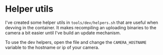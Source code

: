# Helper utils

I've created some helper utils in `tools/dev/helpers.sh` that are useful when devving in the container.
It makes recompiling an uploading binaries to the camera a bit easier until I've build an update mechanism.

To use the dev helpers, open the file and change the `CAMERA_HOSTNAME` variable to the hostname or ip of your camera.
